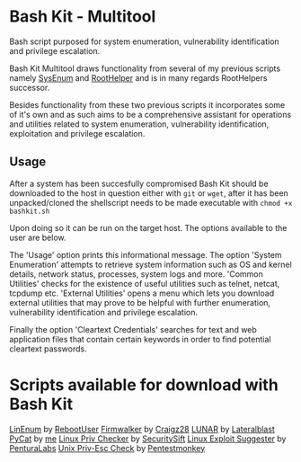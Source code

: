 # Bash Kit - Multitool
Bash script purposed for system enumeration, vulnerability identification and privilege escalation.

Bash Kit Multitool draws functionality from several of my previous scripts namely [SysEnum](https://github.com/NullArray/SysEnum) and [RootHelper](https://github.com/NullArray/RootHelper) and is in many regards RootHelpers successor. 

Besides functionality from these two previous scripts it incorporates some of it's own and as such aims to be a comprehensive assistant for operations and utilities related to system enumeration, vulnerability identification,
exploitation and privilege escalation. 


## Usage

After a system has been succesfully compromised Bash Kit should be downloaded to the host in question either with `git` or `wget`, after it has been unpacked/cloned the shellscript needs to be made executable with `chmod +x bashkit.sh`

Upon doing so it can be run on the target host. The options available to the user are below.

The 'Usage' option prints this informational message. The option 'System Enumeration' attempts to retrieve system information such as OS and kernel details, network status, processes, system logs and more. 'Common Utilities' checks for the existence of
useful utilities such as telnet, netcat, tcpdump etc. 'External Utilities' opens a menu which lets you download external utilities that may prove to be helpful with further enumeration, vulnerability identification and privilege escalation.

Finally the option 'Cleartext Credentials' searches for text and web application files that contain certain keywords in order to find potential cleartext passwords. 

# Scripts available for download with Bash Kit

[LinEnum](https://github.com/rebootuser/LinEnum) by [RebootUser](https://github.com/rebootuser)
[Firmwalker](https://github.com/craigz28/firmwalker) by [Craigz28](https://github.com/craigz28)
[LUNAR](https://github.com/lateralblast/lunar) by [Lateralblast](https://github.com/lateralblast)
[PyCat](https://github.com/NullArray/PyCat) by [me](https://github.com/NullArray)
[Linux Priv Checker](http://www.securitysift.com/download/linuxprivchecker.py) by [SecuritySift](http://www.securitysift.com)
[Linux Exploit Suggester](https://github.com/PenturaLabs/Linux_Exploit_Suggester) by [PenturaLabs](https://github.com/PenturaLabs)
[Unix Priv-Esc Check](https://github.com/pentestmonkey/unix-privesc-check) by [Pentestmonkey](https://github.com/pentestmonkey)

